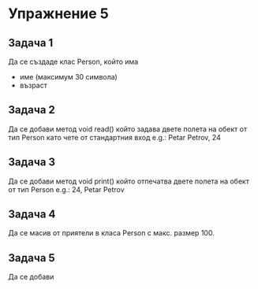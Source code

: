 Упражнение 5
===

Задача 1
---
Да се създаде клас Person, който има
  - име (максимум 30 символа)
  - възраст

Задача 2
---
Да се добави метод
  void read()
който задава двете полета на обект от тип Person като чете от стандартния вход
e.g.: Petar Petrov, 24

Задача 3
---
Да се добави метод
  void print()
който отпечатва двете полета на обект от тип Person
e.g.: 24, Petar Petrov

Задача 4
---
Да се масив от приятели в класа Person с макс. размер 100.

Задача 5
---
Да се добави
